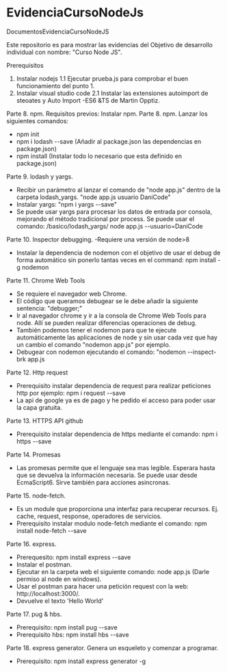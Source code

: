 # EvidenciaCursoNodeJs
DocumentosEvidenciaCursoNodeJS

Este repositorio es para mostrar las evidencias del Objetivo de desarrollo individual con nombre: "Curso Node JS".

Prerequisitos
1. Instalar nodejs
1.1 Ejecutar prueba.js para comprobar el buen funcionamiento del punto 1.
2. Instalar visual studio code
2.1 Instalar las extensiones autoimport de steoates y Auto Import -ES6 &TS de Martin Opptiz.

Parte 8. npm. Requisitos previos: Instalar npm.
Parte 8. npm. Lanzar los siguientes comandos: 
  - npm init
  - npm i lodash --save (Añadir al package.json las dependencias en package.json)
  - npm install (Instalar todo lo necesario que esta definido en package.json)

Parte 9. lodash y yargs.
  - Recibir un parámetro al lanzar el comando de "node app.js" dentro de la carpeta lodash_yargs.
        "node app.js usuario DaniCode"
  - Instalar yargs: "npm i yargs --save"
  - Se puede usar yargs para procesar los datos de entrada por consola, mejorando el método tradicional por process. Se puede usar el comando: /basico/lodash_yargs/ node app.js --usuario=DaniCode
  
Parte 10. Inspector debugging.
  -Requiere una versión de node>8
  - Instalar la dependencia de nodemon con el objetivo de usar el debug de forma automático sin ponerlo tantas veces en el command:
      npm install -g nodemon
      
Parte 11. Chrome Web Tools
  - Se requiere el navegador web Chrome.
  - El código que queramos debugear se le debe añadir la siguiente sentencia: "debugger;"
  - Ir al navegador chrome y ir a la consola de Chrome Web Tools para node. Allí se pueden realizar diferencias operaciones de debug.
  - También podemos tener el nodemon para que te ejecute automáticamente las aplicaciones de node y sin usar cada vez que hay un cambio el comando "nodemon app.js" por ejemplo.
  - Debugear con nodemon ejecutando el comando: "nodemon --inspect-brk app.js
  
Parte 12. Http request
  - Prerequisito instalar dependencia de request para realizar peticiones http por ejemplo: npm i request --save
  - La api de google ya es de pago y he pedido el acceso para poder usar la capa gratuita.

Parte 13. HTTPS API github
  - Prerequisito instalar dependencia de https mediante el comando: npm i https --save

Parte 14. Promesas
  - Las promesas permite que el lenguaje sea mas legible. Esperara hasta que se devuelva la información necesaria. Se puede usar desde EcmaScript6. Sirve también para acciones asincronas.

Parte 15. node-fetch. 
  - Es un module que proporciona una interfaz para recuperar recursos. Ej. cache, request, response, operadores de servicios.
  - Prerequisito instalar modulo node-fetch mediante el comando:  npm install node-fetch --save
  
Parte 16. express.
  - Prerequesito: npm install express --save
  - Instalar el postman. 
  - Ejecutar en la carpeta web el siguiente comando: node app.js (Darle permiso al node en windows).
  - Usar el postman para hacer una petición request con la web: http://localhost:3000/. 
  - Devuelve el texto 'Hello World'
  
Parte 17. pug & hbs.
  - Prerequisito: npm install pug --save
  - Prerequisito hbs: npm install hbs --save
  
Parte 18. express generator. Genera un esqueleto y comenzar a programar.
  - Prerequisito: npm install express generator -g 
  
